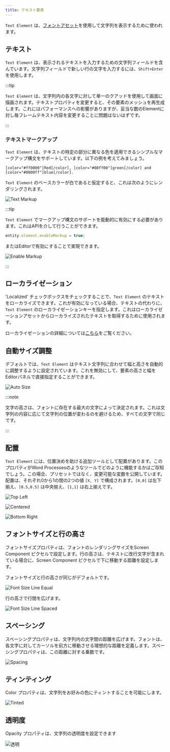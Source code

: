 ```yaml
---
title: テキスト要素
---
```


`Text Element` は、[フォントアセット][1]を使用して文字列を表示するために使われます。

## テキスト

`Text Element` は、表示されるテキストを入力するための文字列フィールドを含んでいます。文字列フィールドで新しい行の文字を入力するには、`Shift+Enter` を使用します。

:::tip

`Text Element` は、文字列内の各文字に対して単一のクアッドを使用して画面に描画されます。テキストプロパティを変更すると、その要素のメッシュを再生成します。これにはパフォーマンスへの影響がありますが、妥当な数のElementに対し毎フレームテキスト内容を変更することに問題はないはずです。

:::

### テキストマークアップ

`Text Element` は、テキストの特定の部分に異なる色を適用できるシンプルなマークアップ構文をサポートしています。以下の例を考えてみましょう。

```none
[color="#ff0000"]Red[/color], [color="#00ff00"]green[/color] and [color="#0000ff"]blue[/color].
```

`Text Element` のベースカラーが白であると仮定すると、これは次のようにレンダリングされます。

![Text Markup](/img/user-manual/user-interface/text-element/text-markup.png)

:::tip

`Text Element` でマークアップ構文のサポートを能動的に有効にする必要があります。これはAPIを介して行うことができます。

```javascript
entity.element.enableMarkup = true;
```

またはEditorで有効にすることで実現できます。

![Enable Markup](/img/user-manual/user-interface/text-element/enable-markup.png)

:::

## ローカライゼーション

'Localized' チェックボックスをチェックすることで、`Text Element` のテキストをローカライズできます。これが有効になっている場合、テキストの代わりに、`Text Element` のローカライゼーションキーを指定します。これはローカライゼーションアセットからローカライズされたテキストを取得するために使用されます。

ローカライゼーションの詳細については[こちら][11]をご覧ください。

## 自動サイズ調整

デフォルトでは、`Text Element` はテキスト文字列に合わせて幅と高さを自動的に調整するように設定されています。これを無効にして、要素の高さと幅をEditorパネルで直接指定することができます。

![Auto Size](/img/user-manual/user-interface/text-element/auto-size.png)

:::note

文字の高さは、フォントに存在する最大の文字によって決定されます。これは文字列の内容に応じて文字列の位置が変わるのを避けるため、すべての文字で同じです。

:::

## 配置

`Text Element` には、位置決めを助ける追加ツールとして配置があります。このプロパティがWord Processesのようなツールでどのように機能するかはご存知でしょう。この場合、プリセットではなく、変更可能な変数を公開しています。配置は、それぞれ0から1の間の2つの値 `[X, Y]` で構成されます。`[0,0]` は左下揃え、`[0.5,0.5]` は中央揃え、`[1,1]` は右上揃えです。

![Top Left](/img/user-manual/user-interface/text-element/alignment-bottom-left.png)

![Centered](/img/user-manual/user-interface/text-element/alignment-centered.png)

![Bottom Right](/img/user-manual/user-interface/text-element/alignment-top-right.png)

## フォントサイズと行の高さ

フォントサイズプロパティは、フォントのレンダリングサイズをScreen Component ピクセルで設定します。行の高さは、テキストに改行文字が含まれている場合に、Screen Component ピクセルで下に移動する距離を設定します。

フォントサイズと行の高さが同じがデフォルトです。

![Font Size Line Equal](/img/user-manual/user-interface/text-element/font-line-equal.png)

行の高さで行間を広げます。

![Font Size Line Spaced](/img/user-manual/user-interface/text-element/font-line-spaced.png)

## スペーシング

スペーシングプロパティは、文字列内の文字間の距離を広げます。フォントは、各文字に対してカーソルを前方に移動させる理想的な距離を定義します。スペーシングプロパティは、この距離に対する乗数です。

![Spacing](/img/user-manual/user-interface/text-element/spacing.png)

## ティンティング

Color プロパティは、文字列をお好みの色にティントすることを可能にします。

![Tinted](/img/user-manual/user-interface/text-element/tinted.png)

## 透明度

Opacity プロパティは、文字列の透明度を設定できます

![透明](/img/user-manual/user-interface/text-element/transparent.png)

[1]: /user-manual/assets/types/font
[11]: /user-manual/user-interface/localization
